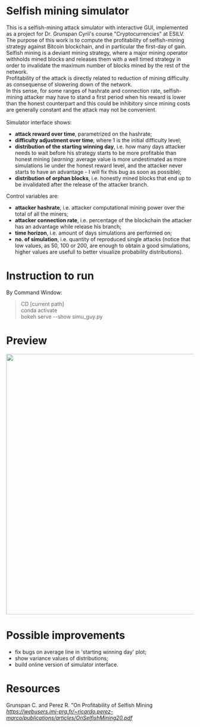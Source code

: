 # Selfish mining simulator
This is a selfish-mining attack simulator with interactive GUI, implemented as a project for Dr. Grunspan Cyril's course "Cryptocurrencies" at ESILV. \
The purpose of this work is to compute the profitability of selfish-mining strategy against Bitcoin blockchain, and in particular the first-day of gain. \
Selfish mining is a deviant mining strategy, where a major mining operator withholds mined blocks and releases them with a well timed strategy in order to invalidate the maximum number of blocks mined by the rest of the network. \
Profitability of the attack is directly related to reduction of mining difficulty as consequense of slowering down of the network. \
In this sense, for some ranges of hashrate and connection rate, selfish-mining attacker may have to stand a first period when his reward is lower than the honest counterpart and this could be inhibitory since mining costs are generally constant and the attack may not be convenient. \
\
Simulator interface shows:
- **attack reward over time**, parametrized on the hashrate;
- **difficulty adjustment over time**, where 1 is the initial difficulty level;
- **distribution of the starting winning day**, i.e. how many days attacker needs to wait before his strategy starts to be more profitable than honest mining (*warning:* average value is more undestimated as more simulations lie under the honest reward level, and the attacker never starts to have an advantage - I will fix this bug as soon as possible);
- **distribution of orphan blocks**, i.e. honestly mined blocks that end up to be invalidated after the release of the attacker branch. 

Control variables are:
- **attacker hashrate**, i.e. attacker computational mining power over the total of all the miners;
- **attacker connection rate**, i.e. percentage of the blockchain the attacker has an advantage while release his branch;
- **time horizon**, i.e. amount of days simulations are performed on;
- **no. of simulation**, i.e. quantity of reproduced single attacks (notice that low values, as 50, 100 or 200, are enough to obtain a good simulations, higher values are usefull to better visualize probability distributions).


# Instruction to run
By Command Window:
> CD [current path] \
> conda activate \
> bokeh serve --show simu_guy.py

# Preview
<img src="https://i.ibb.co/L1C8QTQ/prev.png" width="700">

# Possible improvements
- fix bugs on average line in 'starting winning day' plot;
- show variance values of distributions;
- build online version of simulator interface.

# Resources
Grunspan C. and Perez R. "On Profitability of Selfish Mining \
*https://webusers.imj-prg.fr/~ricardo.perez-marco/publications/articles/OnSelfishMining20.pdf*
